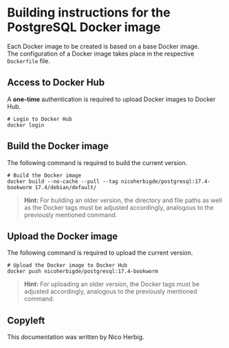# Building instructions for the PostgreSQL Docker image

Each Docker image to be created is based on a base Docker image.  
The configuration of a Docker image takes place in the respective `Dockerfile` file.

## Access to Docker Hub

A **one-time** authentication is required to upload Docker images to Docker Hub.

```
# Login to Docker Hub
docker login
```

## Build the Docker image

The following command is required to build the current version.

```
# Build the Docker image
docker build --no-cache --pull --tag nicoherbigde/postgresql:17.4-bookworm 17.4/debian/default/
```

> **Hint:** For building an older version, the directory and file paths as well as the Docker tags must be adjusted accordingly, analogous to the previously mentioned command.

## Upload the Docker image

The following command is required to upload the current version.

```
# Upload the Docker image to Docker Hub
docker push nicoherbigde/postgresql:17.4-bookworm
```

> **Hint:** For uploading an older version, the Docker tags must be adjusted accordingly, analogous to the previously mentioned command.

## Copyleft

This documentation was written by Nico Herbig.
